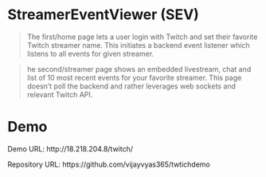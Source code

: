 <h1>StreamerEventViewer (SEV)</h1>


<blockquote><p>The first/home page lets a user login with Twitch and set their favorite Twitch streamer name. This initiates a backend event listener which listens to all events for given streamer.</p></blockquote>

<blockquote><p>he second/streamer page shows an embedded livestream, chat and list of 10 most recent events for your favorite streamer. This page doesn’t poll the backend and rather leverages web sockets and relevant Twitch API.</p></blockquote>


<h1>Demo</h1>
<p>Demo URL: http://18.218.204.8/twitch/</p>
<p>Repository URL: https://github.com/vijayvyas365/twtichdemo</p>





